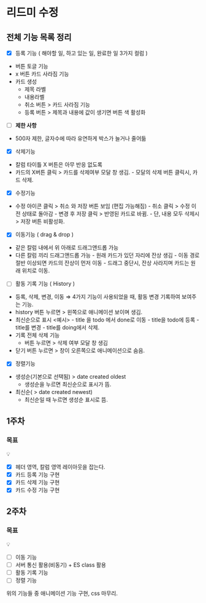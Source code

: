 # 리드미 수정

## 전체 기능 목록 정리

- [x] 등록 기능 ( 해야할 일, 하고 있는 일, 완료한 일 3가지 컬럼 )
- 버튼 토글 기능
- x 버튼 카드 사라짐 기능
- 카드 생성
  - 제목 라벨
  - 내용라벨
  - 취소 버튼 > 카드 사라짐 기능
  - 등록 버튼 > 제목과 내용에 값이 생기면 버튼 색 활성화
- [ ] **제한 사항**
- 500자 제한, 글자수에 따라 유연하게 박스가 늘거나 줄어듦

- [x] 삭제기능
- 칼럼 타이틀 X 버튼은 아무 반응 없도록
- 카드의 X버튼 클릭 > 카드를 삭제여부 모달 창 생김. - 모달의 삭제 버튼 클릭시, 카드 삭제.
- [x] 수정기능
- 수정 아이콘 클릭 > 취소 와 저장 버튼 보임 (편집 가능해짐) - 취소 클릭 > 수정 이전 상태로 돌아감 - 변경 후 저장 클릭 > 반영된 카드로 바뀜. - 단, 내용 모두 삭제시 > 저장 버튼 비활성화.

- [x] 이동기능 ( drag & drop )
- 같은 칼럼 내에서 위 아래로 드래그앤드롭 가능
- 다른 칼럼 끼리 드래그앤드롭 가능 - 원래 카드가 있던 자리에 잔상 생김 - 이동 경로 절반 이상되면 카드의 잔상이 먼저 이동 - 드래그 중단시, 잔상 사라지며 카드는 원래 위치로 이동.
- [ ] 활동 기록 기능 ( History )
- 등록, 삭제, 변경, 이동 ⇒ 4가지 기능이 사용되었을 때, 활동 변경 기록하여 보여주는 기능.
- history 버튼 누르면 > 왼쪽으로 애니메이션 보이며 생김.
- 최신순으로 표시
  <예시> - title 을 todo 에서 done로 이동 - title을 todo에 등록 - title를 변경 - title를 doing에서 삭제.
- 기록 전체 삭제 기능
  - 버튼 누르면 > 삭제 여부 모달 창 생김
- 닫기 버튼 누르면 > 창이 오른쪽으로 애니메이션으로 숨음.
- [x] 정렬기능
- 생성순(기본으로 선택됨) > date created oldest
  - 생성순을 누르면 최신순으로 표시가 뜸.
- 최신순( > date created newest)
  - 최신순일 때 누르면 생성순 표시로 뜸.

## 1주차

### 목표

<aside>
💡

- [x] 헤더 영역, 칼럼 영역 레이아웃을 잡는다.
- [x] 카드 등록 기능 구현
- [x] 카드 삭제 기능 구현
- [x] 카드 수정 기능 구현
</aside>

## 2주차

### 목표

<aside>
💡

- [ ] 이동 기능
- [ ] 서버 통신 활용(비동기) + ES class 활용
- [ ] 활동 기록 기능
- [ ] 정렬 기능

위의 기능들 중 애니메이션 기능 구현, css 마무리.

</aside>
